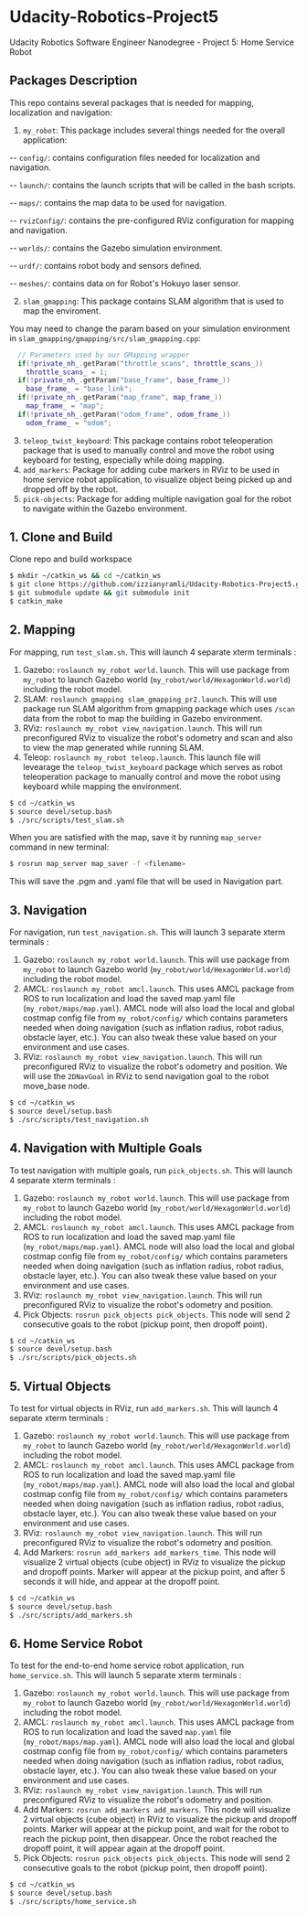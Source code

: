 # Udacity-Robotics-Project5
Udacity Robotics Software Engineer Nanodegree - Project 5: Home Service Robot

## Packages Description
This repo contains several packages that is needed for mapping, localization and navigation:
1. `my_robot`: This package includes several things needed for the overall application:

-- `config/`: contains configuration files needed for localization and navigation.

-- `launch/`: contains the launch scripts that will be called in the bash scripts.

-- `maps/`: contains the map data to be used for navigation.

-- `rvizConfig/`: contains the pre-configured RViz configuration for mapping and navigation.

-- `worlds/`: contains the Gazebo simulation environment.

-- `urdf/`: contains robot body and sensors defined.

-- `meshes/`: contains data on for Robot's Hokuyo laser sensor.

2. `slam_gmapping`: This package contains SLAM algorithm that is used to map the enviroment.

You may need to change the param based on your simulation environment in `slam_gmapping/gmapping/src/slam_gmapping.cpp`:
```cpp
  // Parameters used by our GMapping wrapper
  if(!private_nh_.getParam("throttle_scans", throttle_scans_))
    throttle_scans_ = 1;
  if(!private_nh_.getParam("base_frame", base_frame_))
    base_frame_ = "base_link";
  if(!private_nh_.getParam("map_frame", map_frame_))
    map_frame_ = "map";
  if(!private_nh_.getParam("odom_frame", odom_frame_))
    odom_frame_ = "odom";
```

3. `teleop_twist_keyboard`: This package contains robot teleoperation package that is used to manually control and move the robot using keyboard for testing, especially while doing mapping. 
4. `add_markers`: Package for adding cube markers in RViz to be used in home service robot application, to visualize object being picked up and dropped off by the robot.
5. `pick-objects`: Package for adding multiple navigation goal for the robot to navigate within the Gazebo environment.

## 1. Clone and Build
Clone repo and build workspace
```bash
$ mkdir ~/catkin_ws && cd ~/catkin_ws
$ git clone https://github.com/izzianyramli/Udacity-Robotics-Project5.git src
$ git submodule update && git submodule init
$ catkin_make
```
## 2. Mapping
For mapping, run `test_slam.sh`. This will launch 4 separate xterm terminals :
1. Gazebo: `roslaunch my_robot world.launch`. This will use package from `my_robot` to launch Gazebo world (`my_robot/world/HexagonWorld.world`) including the robot model.
2. SLAM: `roslaunch gmapping slam_gmapping_pr2.launch`. This will use package run SLAM algorithm from gmapping package which uses `/scan` data from the robot to map the building in Gazebo environment. 
3. RViz: `roslaunch my_robot view_navigation.launch`. This will run preconfigured RViz to visualize the robot's odometry and scan and also to view the map generated while running SLAM. 
4. Teleop: `roslaunch my_robot teleop.launch`. This launch file will levearage the `teleop_twist_keyboard` package which serves as robot teleoperation package to manually control and move the robot using keyboard while mapping the environment.
```bash
$ cd ~/catkin_ws
$ source devel/setup.bash
$ ./src/scripts/test_slam.sh
```

When you are satisfied with the map, save it by running `map_server` command in new terminal:
```bash
$ rosrun map_server map_saver -f <filename>
```
This will save the .pgm and .yaml file that will be used in Navigation part.

## 3. Navigation
For navigation, run `test_navigation.sh`. This will launch 3 separate xterm terminals :
1. Gazebo: `roslaunch my_robot world.launch`. This will use package from `my_robot` to launch Gazebo world (`my_robot/world/HexagonWorld.world`) including the robot model.
2. AMCL: `roslaunch my_robot amcl.launch`. This uses AMCL package from ROS to run localization and load the saved map.yaml file (`my_robot/maps/map.yaml`). AMCL node will also load the local and global costmap config file from `my_robot/config/` which contains parameters needed when doing navigation (such as inflation radius, robot radius, obstacle layer, etc.). You can also tweak these value based on your environment and use cases.
3. RViz: `roslaunch my_robot view_navigation.launch`. This will run preconfigured RViz to visualize the robot's odometry and position. We will use the `2DNavGoal` in RViz to send navigation goal to the robot move_base node. 
```bash
$ cd ~/catkin_ws
$ source devel/setup.bash
$ ./src/scripts/test_navigation.sh
```

## 4. Navigation with Multiple Goals
To test navigation with multiple goals, run `pick_objects.sh`. This will launch 4 separate xterm terminals : 
1. Gazebo: `roslaunch my_robot world.launch`. This will use package from `my_robot` to launch Gazebo world (`my_robot/world/HexagonWorld.world`) including the robot model.
2. AMCL: `roslaunch my_robot amcl.launch`. This uses AMCL package from ROS to run localization and load the saved map.yaml file (`my_robot/maps/map.yaml`). AMCL node will also load the local and global costmap config file from `my_robot/config/` which contains parameters needed when doing navigation (such as inflation radius, robot radius, obstacle layer, etc.). You can also tweak these value based on your environment and use cases.
3. RViz: `roslaunch my_robot view_navigation.launch`. This will run preconfigured RViz to visualize the robot's odometry and position.
4. Pick Objects: `rosrun pick_objects pick_objects`. This node will send 2 consecutive goals to the robot (pickup point, then dropoff point).
```bash
$ cd ~/catkin_ws
$ source devel/setup.bash
$ ./src/scripts/pick_objects.sh
```

## 5. Virtual Objects
To test for virtual objects in RViz, run `add_markers.sh`. This will launch 4 separate xterm terminals :
1. Gazebo: `roslaunch my_robot world.launch`. This will use package from `my_robot` to launch Gazebo world (`my_robot/world/HexagonWorld.world`) including the robot model.
2. AMCL: `roslaunch my_robot amcl.launch`. This uses AMCL package from ROS to run localization and load the saved map.yaml file (`my_robot/maps/map.yaml`). AMCL node will also load the local and global costmap config file from `my_robot/config/` which contains parameters needed when doing navigation (such as inflation radius, robot radius, obstacle layer, etc.). You can also tweak these value based on your environment and use cases.
3. RViz: `roslaunch my_robot view_navigation.launch`. This will run preconfigured RViz to visualize the robot's odometry and position.
4. Add Markers: `rosrun add_markers add_markers_time`. This node will visualize 2 virtual objects (cube object) in RViz to visualize the pickup and dropoff points. Marker will appear at the pickup point, and after 5 seconds it will hide, and appear at the dropoff point.
```bash
$ cd ~/catkin_ws
$ source devel/setup.bash
$ ./src/scripts/add_markers.sh
```

## 6. Home Service Robot
To test for the end-to-end home service robot application, run `home_service.sh`. This will launch 5 separate xterm terminals :
1. Gazebo: `roslaunch my_robot world.launch`. This will use package from `my_robot` to launch Gazebo world (`my_robot/world/HexagonWorld.world`) including the robot model.
2. AMCL: `roslaunch my_robot amcl.launch`. This uses AMCL package from ROS to run localization and load the saved `map.yaml` file (`my_robot/maps/map.yaml`). AMCL node will also load the local and global costmap config file from `my_robot/config/` which contains parameters needed when doing navigation (such as inflation radius, robot radius, obstacle layer, etc.). You can also tweak these value based on your environment and use cases.
3. RViz: `roslaunch my_robot view_navigation.launch`. This will run preconfigured RViz to visualize the robot's odometry and position.
4. Add Markers: `rosrun add_markers add_markers`. This node will visualize 2 virtual objects (cube object) in RViz to visualize the pickup and dropoff points. Marker will appear at the pickup point, and wait for the robot to reach the pickup point, then disappear. Once the robot reached the dropoff point, it will appear again at the dropoff point.
5. Pick Objects: `rosrun pick_objects pick_objects`. This node will send 2 consecutive goals to the robot (pickup point, then dropoff point).
```bash
$ cd ~/catkin_ws
$ source devel/setup.bash
$ ./src/scripts/home_service.sh
```
